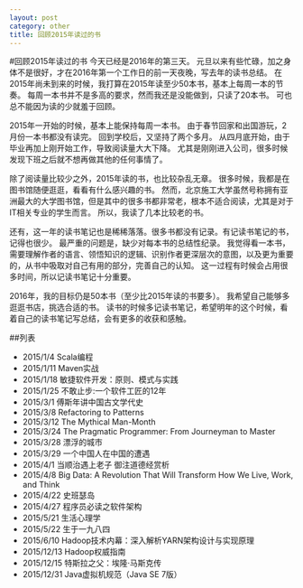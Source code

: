 ```yaml
---
layout: post
category: other
title: 回顾2015年读过的书
---
```

#回顾2015年读过的书
今天已经是2016年的第三天。
元旦以来有些忙碌，加之身体不是很好，才在2016年第一个工作日的前一天夜晚，写去年的读书总结。
在2015年尚未到来的时候，我打算在2015年读至少50本书，基本上每周一本的节奏。
每周一本书并不是多高的要求，然而我还是没能做到，只读了20本书。
可也总不能因为读的少就羞于回顾。

2015年一开始的时候，基本上能保持每周一本书。
由于春节回家和出国游玩，2月份一本书都没有读完。
回到学校后，又坚持了两个多月。
从四月底开始，由于毕业再加上刚开始工作，导致阅读量大大下降。
尤其是刚刚进入公司，很多时候发现下班之后就不想再做其他的任何事情了。

除了阅读量比较少之外，2015年读的书，也比较杂乱无章。
很多时候，我都是在图书馆随便逛逛，看看有什么感兴趣的书。
然而，北京施工大学虽然号称拥有亚洲最大的大学图书馆，但是其中的很多书都非常老，根本不适合阅读，尤其是对于IT相关专业的学生而言。
所以，我读了几本比较老的书。

还有，这一年的读书笔记也是稀稀落落。很多书都没有记录。有记读书笔记的书，记得也很少。
最严重的问题是，缺少对每本书的总结性纪录。
我觉得看一本书，需要理解作者的语言、领悟知识的逻辑、识别作者更深层次的意图，以及更为重要的，从书中吸取对自己有用的部分，完善自己的认知。
这一过程有时候会占用很多时间，所以记读书笔记十分重要。

2016年，我的目标仍是50本书（至少比2015年读的书要多）。
我希望自己能够多逛逛书店，挑选合适的书。
读书的时候多记读书笔记，希望明年的这个时候，看着自己的读书笔记写总结，会有更多的收获和感触。

##列表
- 2015/1/4  Scala编程
- 2015/1/11  Maven实战
- 2015/1/18  敏捷软件开发：原则、模式与实践
- 2015/1/25  不敢止步:一个软件工匠的12年
- 2015/3/1  傅斯年讲中国古文学代史
- 2015/3/8  Refactoring to Patterns
- 2015/3/12  The Mythical Man-Month
- 2015/3/24  The Pragmatic Programmer: From Journeyman to Master
- 2015/3/28  漂浮的城市
- 2015/3/29  一个中国人在中国的遭遇
- 2015/4/1  当顺治遇上老子 御注道德经赏析
- 2015/4/8  Big Data: A Revolution That Will Transform How We Live, Work, and Think
- 2015/4/22  史班瑟岛
- 2015/4/27  程序员必读之软件架构
- 2015/5/21  生活心理学
- 2015/5/22  生于一九八四
- 2015/6/10  Hadoop技术内幕：深入解析YARN架构设计与实现原理
- 2015/12/13  Hadoop权威指南
- 2015/12/15  特斯拉之父：埃隆·马斯克传
- 2015/12/31  Java虚拟机规范（Java SE 7版）
